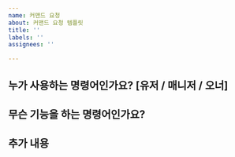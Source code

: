 ```yaml
---
name: 커맨드 요청
about: 커맨드 요청 템플릿
title: ''
labels: ''
assignees: ''

---
```


## 누가 사용하는 명령어인가요? [유저 / 매니저 / 오너]

## 무슨 기능을 하는 명령어인가요?

## 추가 내용